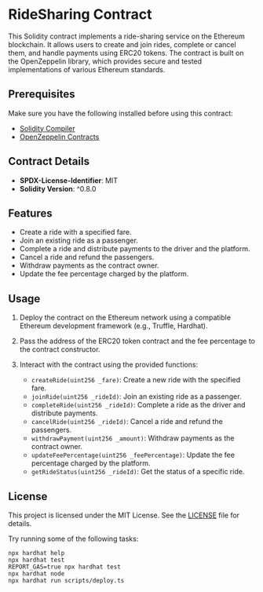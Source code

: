 # RideSharing Contract

This Solidity contract implements a ride-sharing service on the Ethereum blockchain. It allows users to create and join rides, complete or cancel them, and handle payments using ERC20 tokens. The contract is built on the OpenZeppelin library, which provides secure and tested implementations of various Ethereum standards.

## Prerequisites

Make sure you have the following installed before using this contract:

- [Solidity Compiler](https://soliditylang.org/)
- [OpenZeppelin Contracts](https://github.com/OpenZeppelin/openzeppelin-contracts)

## Contract Details

- **SPDX-License-Identifier**: MIT
- **Solidity Version**: ^0.8.0

## Features

- Create a ride with a specified fare.
- Join an existing ride as a passenger.
- Complete a ride and distribute payments to the driver and the platform.
- Cancel a ride and refund the passengers.
- Withdraw payments as the contract owner.
- Update the fee percentage charged by the platform.

## Usage

1. Deploy the contract on the Ethereum network using a compatible Ethereum development framework (e.g., Truffle, Hardhat).

2. Pass the address of the ERC20 token contract and the fee percentage to the contract constructor.

3. Interact with the contract using the provided functions:
   - `createRide(uint256 _fare)`: Create a new ride with the specified fare.
   - `joinRide(uint256 _rideId)`: Join an existing ride as a passenger.
   - `completeRide(uint256 _rideId)`: Complete a ride as the driver and distribute payments.
   - `cancelRide(uint256 _rideId)`: Cancel a ride and refund the passengers.
   - `withdrawPayment(uint256 _amount)`: Withdraw payments as the contract owner.
   - `updateFeePercentage(uint256 _feePercentage)`: Update the fee percentage charged by the platform.
   - `getRideStatus(uint256 _rideId)`: Get the status of a specific ride.

## License

This project is licensed under the MIT License. See the [LICENSE](LICENSE) file for details.


Try running some of the following tasks:

```shell
npx hardhat help
npx hardhat test
REPORT_GAS=true npx hardhat test
npx hardhat node
npx hardhat run scripts/deploy.ts
```
